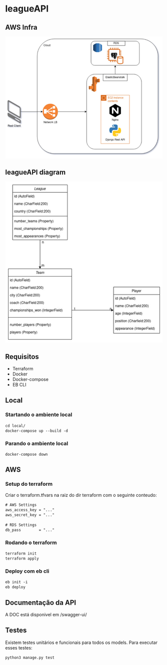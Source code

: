 # leagueAPI

## AWS Infra
![](./docs/aws_infra.jpg)

## leagueAPI diagram
![](./docs/league_api_diagram.jpg)

## Requisitos
- Terraform
- Docker
- Docker-compose
- EB CLI

## Local
### Startando o ambiente local

```
cd local/
docker-compose up --build -d
```

### Parando o ambiente local

```
docker-compose down
```

## AWS

### Setup do terraform
Criar o terraform.tfvars na raiz do dir terraform com o seguinte conteudo:

```
# AWS Settings
aws_access_key = "..."
aws_secret_key = "..."

# RDS Settings
db_pass        = "..."
```

### Rodando o terraform
```
terraform init
terraform apply
```

### Deploy com eb cli
```
eb init -i
eb deploy
```

## Documentação da API

A DOC está disponivel em /swagger-ui/

## Testes

Existem testes unitários e funcionais para todos os models.
Para executar esses testes:
```
python3 manage.py test
```